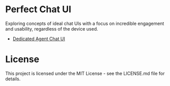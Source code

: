 # Perfect Chat UI

Exploring concepts of ideal chat UIs with a focus on incredible engagement and usability, regardless of the device used.

- [Dedicated Agent Chat UI](https://ihorsha.github.io/chat-ui/dedicated-agent-chat-ui/index.html)

# License

This project is licensed under the MIT License - see the LICENSE.md file for details.
